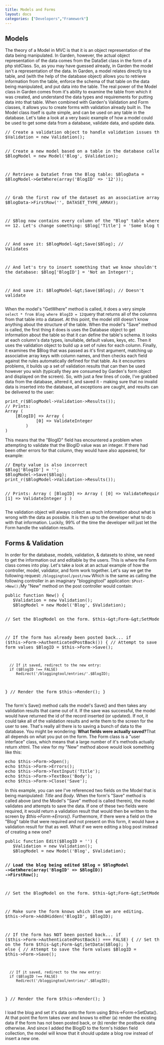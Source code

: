 ```yaml
---
title: Models and Forms
layout: docs
categories: ["Developers","Framework"]
---
```


<h2>Models</h2>
<p>The theory of a Model in MVC is that it is an object representation of the data being manipulated. In Garden, however, the actual object representation of the data comes from the DataSet class in the form of a php stdClass. So, as you may have guessed already, in Garden the model isn't a representation of the data. In Garden, a model relates directly to a table, and (with the help of the database object) allows you to retrieve information from the table, enforce the schema of that table on the data being manipulated, and put data into the table. The real power of the Model class in Garden comes from it's ability to examine the table from which it was created, and understand the data types and requirements for putting data into that table. When combined with Garden's Validation and Form classes, it allows you to create forms with validation already built in. The Model class itself is quite simple, and can be used on any table in the database. Let's take a look at a very basic example of how a model could be used to get some data from a database, validate data, and update data.</p>
<pre lang="php">// Create a validation object to handle validation issues that the model will encounter:
$Validation = new Validation();

// Create a new model based on a table in the database called "Blog":
$BlogModel = new Model('Blog', $Validation);

// Retrieve a DataSet from the Blog table:
$BlogData = $BlogModel-&gt;GetWhere(array('BlogID' =&gt; '12'));

// Grab the first row of the dataset as an associative array:
$Blog = $BlogData-&gt;FirstRow('', DATASET_TYPE_ARRAY);

// $Blog now contains every column of the "Blog" table where BlogID == 12. Let's change something:
$Blog['Title'] = 'Some blog title';

// And save it:
$BlogModel-&gt;Save($Blog); // Validates

// And let's try to insert something that we know shouldn't go into the database:
$Blog['BlogID'] = 'Not an Integer!';

// And save it:
$BlogModel-&gt;Save($Blog); // Doesn't validate</pre>
<p>When the model's "GetWhere" method is called, it does a very simple <code>select * from Blog where BlogID = 12</code>query that returns all of the columns from that table into a dataset. At this point, the model still doesn't know anything about the structure of the table. When the model's "Save" method is called, the first thing it does is uses the Database object to get information about the table so that it can define the table's schema. It looks at each column's data types, isnullable, default values, keys, etc. Then it uses the validation object to build up a set of rules for each column. Finally, it examines the $Blog that was passed as it's first argument, matching up associative array keys with column names, and then checks each field against the rules automatically defined for that table. As it encounters problems, it builds up a set of validation results that can then be used however you wish (typically they are consumed by Garden's form object and displayed on the screen). So, with just a few lines of code, I've grabbed data from the database, altered it, and saved it - making sure that no invalid data is inserted into the database, all exceptions are caught, and results can be delivered to the user:</p>
<pre lang="php">print_r($BlogModel-&gt;Validation-&gt;Results());
// Prints:
Array (
    [BlogID] =&gt; Array (
            [0] =&gt; ValidateInteger
        )
)</pre>
<p>This means that the "BlogID" field has encountered a problem when attempting to validate that the BlogID value was an integer. If there had been other errors for that column, they would have also appeared, for example:</p>
<pre lang="php">// Empty value is also incorrect
$Blog['BlogID'] = '';
$BlogModel-&gt;Save($Blog);
print_r($BlogModel-&gt;Validation-&gt;Results());

// Prints:
Array (
    [BlogID] =&gt; Array (
            [0] =&gt; ValidateRequired,
            [1] =&gt; ValidateInteger
        )
)</pre>
<p>The validation object will always collect as much information about what is wrong with the data as possible. It is then up to the developer what to do with that information. Luckily, 99% of the time the developer will just let the Form handle the validation results.</p>
<h2>Forms &amp; Validation</h2>
<p>In order for the database, models, validation, &amp; datasets to shine, we need to get the information out and editable by the users. This is where the Form class comes into play. Let's take a look at an actual example of how the controller, model, validator, and form work together. Let's say we get the following request: <code>/bloggingtool/post/new</code> Which is the same as calling the following controller in an imaginary "bloggingtool" application: <code>$Post-&gt;New();</code>My "New" method on the post controller would contain:</p>
<pre lang="php">public function New() {
   $Validation = new Validation();
   $BlogModel = new Model('Blog', $Validation);

   // Set the BlogModel on the form.
   $this-&gt;Form-&gt;SetModel($BlogModel);

   // If the form has already been posted back...
   if ($this-&gt;Form-&gt;AuthenticatedPostBack()) {
      // Attempt to save the form values
      $BlogID = $this-&gt;Form-&gt;Save();

      // If it saved, redirect to the new entry:
      if ($BlogID !== FALSE)
         Redirect('/bloggingtool/entries/'.$BlogID);

   }
   // Render the form
   $this-&gt;Render();
}</pre>
<p>The form's Save() method calls the model's Save() and then takes any validation results that came out of it. If the save was successful, the model would have returned the id of the record inserted (or updated). If not, it could take all of the validation results and write them to the screen for the user to see. That's really all there is to saving a bunch of data to the database. You might be wondering: <strong>What fields were actually saved?</strong>That all depends on what you put on the form. The Form class is a "user interface" class, which means that a large number of it's methods actually return xhtml. The view for my "New" method above would look something like this:</p>
<pre lang="php">echo $this-&gt;Form-&gt;Open();
echo $this-&gt;Form-&gt;Errors();
echo $this-&gt;Form-&gt;TextInput('Title');
echo $this-&gt;Form-&gt;TextBox('Body');
echo $this-&gt;Form-&gt;Close('Save');</pre>
<p>In this example, you can see I've referenced two fields on the Model that is being manipulated: <em>Title</em> and <em>Body</em>. When the form's "Save" method is called above (and the Model's "Save" method is called therein), the model validates and attempts to save the data. If one of these two fields were required, it would return a validation result that would then be written to the screen by <em>$this-&gt;Form-&gt;Errors()</em>. Furthermore, if there were a field on the "Blog" table that were required and not present on this form, it would have a validation result for that as well. What if we were editing a blog post instead of creating a new one?</p>
<pre lang="php">public function Edit($BlogID = '') {
   $Validation = new Validation();
   $BlogModel = new Model('Blog', $Validation);

   <strong>// Load the blog being edited $Blog = $BlogModel -&gt;GetWhere(array('BlogID' =&gt; $BlogID)) -&gt;FirstRow();</strong>

   // Set the BlogModel on the form.
   $this-&gt;Form-&gt;SetModel($BlogModel);

   // Make sure the form knows which item we are editing.
   $this-&gt;Form-&gt;AddHidden('BlogID', $BlogID);

   // If the form has NOT been posted back...
   if ($this-&gt;Form-&gt;AuthenticatedPostBack() === FALSE) {
      // Set the blog on the form
      $this-&gt;Form-&gt;SetData($Blog);
   } else {
      // Attempt to save the form values
      $BlogID = $this-&gt;Form-&gt;Save();

      // If it saved, redirect to the new entry:
      if ($BlogID !== FALSE)
         Redirect('/bloggingtool/entries/'.$BlogID);

   }
   // Render the form
   $this-&gt;Render();
}</pre>
<p>I load the blog and set it's data onto the form using $this-&gt;Form-&gt;SetData(). At that point the form takes over and knows to either (a) render the existing data if the form has not been posted back, or (b) render the postback data otherwise. And since I added the BlogID to the form's hidden field collection, the model will know that it should update a blog row instead of insert a new one.</p>
